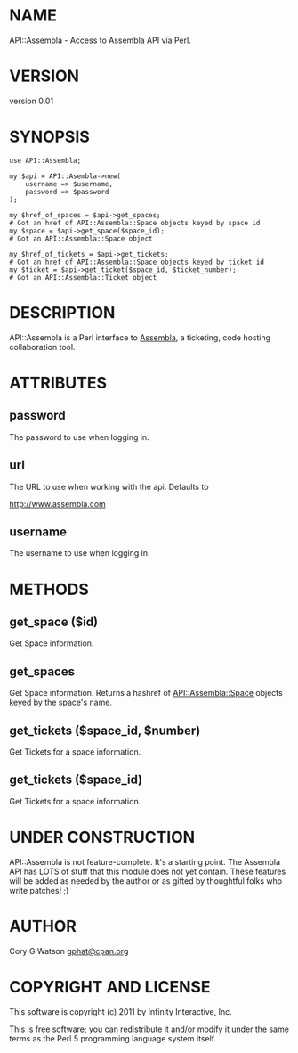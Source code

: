 # NAME

API::Assembla - Access to Assembla API via Perl.

# VERSION

version 0.01

# SYNOPSIS

    use API::Assembla;

    my $api = API::Asembla->new(
        username => $username,
        password => $password
    );

    my $href_of_spaces = $api->get_spaces;
    # Got an href of API::Assembla::Space objects keyed by space id
    my $space = $api->get_space($space_id);
    # Got an API::Assembla::Space object

    my $href_of_tickets = $api->get_tickets;
    # Got an href of API::Assembla::Space objects keyed by ticket id
    my $ticket = $api->get_ticket($space_id, $ticket_number);
    # Got an API::Assembla::Ticket object

# DESCRIPTION

API::Assembla is a Perl interface to [Assembla](http://www.assembla.com/), a
ticketing, code hosting collaboration tool.

# ATTRIBUTES

## password

The password to use when logging in.

## url

The URL to use when working with the api.  Defaults to

  http://www.assembla.com

## username

The username to use when logging in.

# METHODS

## get_space ($id)

Get Space information.

## get_spaces

Get Space information.  Returns a hashref of [API::Assembla::Space](http://search.cpan.org/perldoc?API::Assembla::Space) objects
keyed by the space's name.

## get_tickets ($space_id, $number)

Get Tickets for a space information.

## get_tickets ($space_id)

Get Tickets for a space information.

# UNDER CONSTRUCTION

API::Assembla is not feature-complete.  It's a starting point.  The Assembla
API has LOTS of stuff that this module does not yet contain.  These features
will be added as needed by the author or as gifted by thoughtful folks who
write patches! ;)

# AUTHOR

Cory G Watson <gphat@cpan.org>

# COPYRIGHT AND LICENSE

This software is copyright (c) 2011 by Infinity Interactive, Inc.

This is free software; you can redistribute it and/or modify it under
the same terms as the Perl 5 programming language system itself.